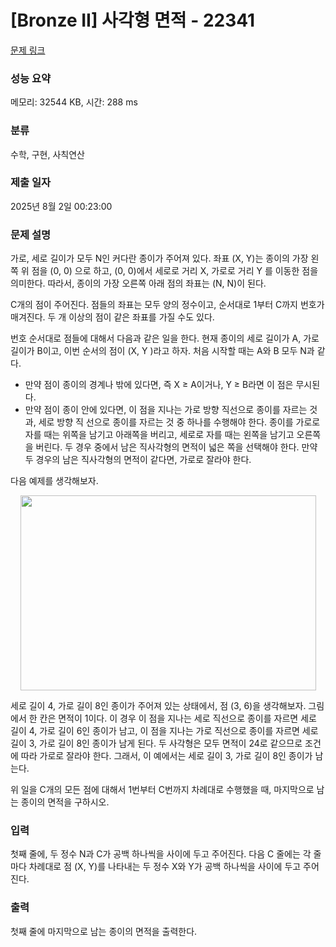 # [Bronze II] 사각형 면적 - 22341 

[문제 링크](https://www.acmicpc.net/problem/22341) 

### 성능 요약

메모리: 32544 KB, 시간: 288 ms

### 분류

수학, 구현, 사칙연산

### 제출 일자

2025년 8월 2일 00:23:00

### 문제 설명

<p>가로, 세로 길이가 모두 N인 커다란 종이가 주어져 있다. 좌표 (X, Y)는 종이의 가장 왼쪽 위 점을 (0, 0) 으로 하고, (0, 0)에서 세로로 거리 X, 가로로 거리 Y 를 이동한 점을 의미한다. 따라서, 종이의 가장 오른쪽 아래 점의 좌표는 (N, N)이 된다.</p>

<p>C개의 점이 주어진다. 점들의 좌표는 모두 양의 정수이고, 순서대로 1부터 C까지 번호가 매겨진다. 두 개 이상의 점이 같은 좌표를 가질 수도 있다.</p>

<p>번호 순서대로 점들에 대해서 다음과 같은 일을 한다. 현재 종이의 세로 길이가 A, 가로 길이가 B이고, 이번 순서의 점이 (X, Y )라고 하자. 처음 시작할 때는 A와 B 모두 N과 같다.</p>

<ul>
	<li>만약 점이 종이의 경계나 밖에 있다면, 즉 X ≥ A이거나, Y ≥ B라면 이 점은 무시된다.</li>
	<li>만약 점이 종이 안에 있다면, 이 점을 지나는 가로 방향 직선으로 종이를 자르는 것과, 세로 방향 직 선으로 종이를 자르는 것 중 하나를 수행해야 한다. 종이를 가로로 자를 때는 위쪽을 남기고 아래쪽을 버리고, 세로로 자를 때는 왼쪽을 남기고 오른쪽을 버린다. 두 경우 중에서 남은 직사각형의 면적이 넓은 쪽을 선택해야 한다. 만약 두 경우의 남은 직사각형의 면적이 같다면, 가로로 잘라야 한다.</li>
</ul>

<p>다음 예제를 생각해보자.</p>

<p style="text-align: center;"><img alt="" src="https://upload.acmicpc.net/24942f08-a85e-4b41-88eb-b6fceeadbf06/-/preview/" style="width: 473px; height: 312px;"></p>

<p>세로 길이 4, 가로 길이 8인 종이가 주어져 있는 상태에서, 점 (3, 6)을 생각해보자. 그림에서 한 칸은 면적이 1이다. 이 경우 이 점을 지나는 세로 직선으로 종이를 자르면 세로 길이 4, 가로 길이 6인 종이가 남고, 이 점을 지나는 가로 직선으로 종이를 자르면 세로 길이 3, 가로 길이 8인 종이가 남게 된다. 두 사각형은 모두 면적이 24로 같으므로 조건에 따라 가로로 잘라야 한다. 그래서, 이 예에서는 세로 길이 3, 가로 길이 8인 종이가 남는다.</p>

<p>위 일을 C개의 모든 점에 대해서 1번부터 C번까지 차례대로 수행했을 때, 마지막으로 남는 종이의 면적을 구하시오.</p>

### 입력 

 <p>첫째 줄에, 두 정수 N과 C가 공백 하나씩을 사이에 두고 주어진다. 다음 C 줄에는 각 줄마다 차례대로 점 (X, Y)를 나타내는 두 정수 X와 Y가 공백 하나씩을 사이에 두고 주어진다.</p>

### 출력 

 <p>첫째 줄에 마지막으로 남는 종이의 면적을 출력한다.</p>

